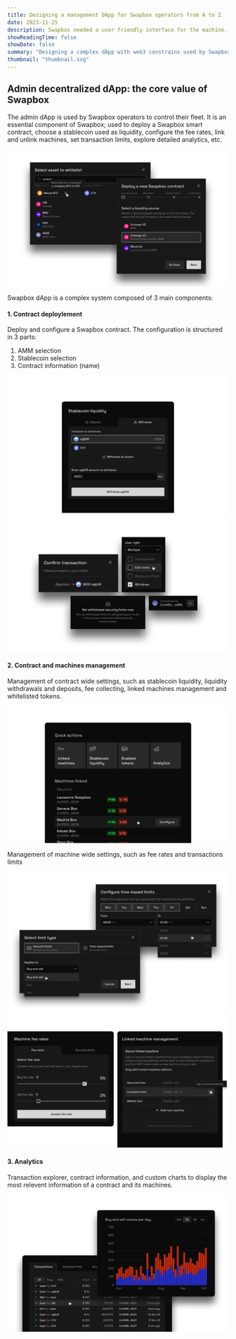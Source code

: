 ```yaml
---
title: Designing a management DApp for Swapbox operators from A to Z
date: 2023-11-25
description: Swapbox needed a user friendly interface for the machine. 
showReadingTime: false
showDate: false
summary: "Designing a complex dApp with web3 constrains used by Swapbox operators to manage their Swapbox fleet."
thumbnail: "thumbnail.svg"
---
```


## Admin decentralized dApp: the core value of Swapbox

The admin dApp is used by Swapbox operators to control their fleet. It is an essential component of Swapbox; used to deploy a Swapbox smart contract, choose a stablecoin used as liquidity, configure the fee rates, link and unlink machines, set transaction limits, explore detailed analytics, etc.

![icons](4.png)

Swapbox dApp is a complex system composed of 3 main components:
#### 1. Contract deploylement
Deploy and configure a Swapbox contract. The configuration is structured in 3 parts:
1. AMM selection
2. Stablecoin selection
3. Contract information (name)

![icons](stable.png)
![icons](11.png)


#### 2. Contract and machines management
Management of contract wide settings, such as stablecoin liquidity, liquidity withdrawals and deposits, fee collecting, linked machines management and whitelisted tokens.

![icons](9.png)

Management of machine wide settings, such as fee rates and transactions limits

![icons](limits.png)
![icons](10.png)


#### 3. Analytics
Transaction explorer, contract information, and custom charts to display the most relevent information of a contract and its machines.

![icons](8.png)
